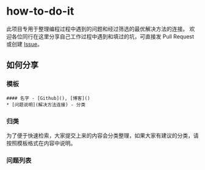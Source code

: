 # how-to-do-it

此项目专用于整理编程过程中遇到的问题和经过筛选的最优解决方法的连接。
欢迎各位同行在这里分享自己工作过程中遇到和填过的坑，可直接发 Pull Request 或创建 [Issue](https://github.com/xiaohulu/how-to-do-it/issues)。

## 如何分享

### 模板

```
#### 名字 - [Github](), [博客]()
* [问题说明](解决方法连接) - 分类
```

### 归类

为了便于快速检索，大家提交上来的内容会分类整理，如果大家有建议的分类，请按照模板格式在内容中说明。

### 问题列表






